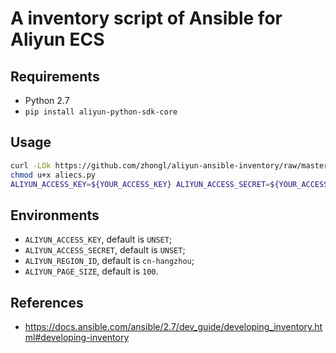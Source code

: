 # A inventory script of Ansible for Aliyun ECS

## Requirements

* Python 2.7
* `pip install aliyun-python-sdk-core`

## Usage

```sh
curl -LOk https://github.com/zhongl/aliyun-ansible-inventory/raw/master/aliecs.py
chmod u+x aliecs.py
ALIYUN_ACCESS_KEY=${YOUR_ACCESS_KEY} ALIYUN_ACCESS_SECRET=${YOUR_ACCESS_SECRET} ./aliecs.py --list
```

## Environments

* `ALIYUN_ACCESS_KEY`, default is `UNSET`;
* `ALIYUN_ACCESS_SECRET`, default is `UNSET`;
* `ALIYUN_REGION_ID`, default is `cn-hangzhou`;
* `ALIYUN_PAGE_SIZE`, default is `100`.

## References

* https://docs.ansible.com/ansible/2.7/dev_guide/developing_inventory.html#developing-inventory
